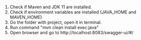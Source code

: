 1. Check if Maven and JDK 11 are installed.
2. Check if environment variables are installed (JAVA_HOME and MAVEN_HOME)
3. Go the folder with project, open it in terminal.
4. Run command "mvn clean install exec:java"
5. Open browser and go to http://localhost:8083/swagger-ui/#/
